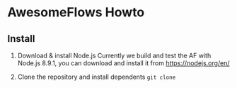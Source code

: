# AwesomeFlows Howto

## Install
1. Download & install Node.js
Currently we build and test the AF with Node.js 8.9.1, you can download and install it from https://nodejs.org/en/

2. Clone the repository and install dependents
`git clone `
